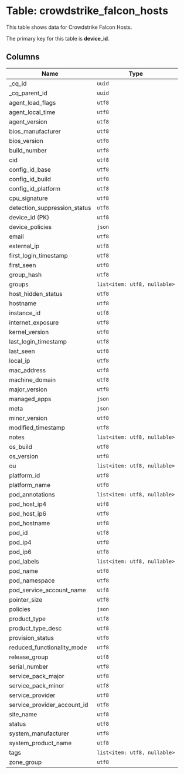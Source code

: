 # Table: crowdstrike_falcon_hosts

This table shows data for Crowdstrike Falcon Hosts.

The primary key for this table is **device_id**.

## Columns

| Name          | Type          |
| ------------- | ------------- |
|_cq_id|`uuid`|
|_cq_parent_id|`uuid`|
|agent_load_flags|`utf8`|
|agent_local_time|`utf8`|
|agent_version|`utf8`|
|bios_manufacturer|`utf8`|
|bios_version|`utf8`|
|build_number|`utf8`|
|cid|`utf8`|
|config_id_base|`utf8`|
|config_id_build|`utf8`|
|config_id_platform|`utf8`|
|cpu_signature|`utf8`|
|detection_suppression_status|`utf8`|
|device_id (PK)|`utf8`|
|device_policies|`json`|
|email|`utf8`|
|external_ip|`utf8`|
|first_login_timestamp|`utf8`|
|first_seen|`utf8`|
|group_hash|`utf8`|
|groups|`list<item: utf8, nullable>`|
|host_hidden_status|`utf8`|
|hostname|`utf8`|
|instance_id|`utf8`|
|internet_exposure|`utf8`|
|kernel_version|`utf8`|
|last_login_timestamp|`utf8`|
|last_seen|`utf8`|
|local_ip|`utf8`|
|mac_address|`utf8`|
|machine_domain|`utf8`|
|major_version|`utf8`|
|managed_apps|`json`|
|meta|`json`|
|minor_version|`utf8`|
|modified_timestamp|`utf8`|
|notes|`list<item: utf8, nullable>`|
|os_build|`utf8`|
|os_version|`utf8`|
|ou|`list<item: utf8, nullable>`|
|platform_id|`utf8`|
|platform_name|`utf8`|
|pod_annotations|`list<item: utf8, nullable>`|
|pod_host_ip4|`utf8`|
|pod_host_ip6|`utf8`|
|pod_hostname|`utf8`|
|pod_id|`utf8`|
|pod_ip4|`utf8`|
|pod_ip6|`utf8`|
|pod_labels|`list<item: utf8, nullable>`|
|pod_name|`utf8`|
|pod_namespace|`utf8`|
|pod_service_account_name|`utf8`|
|pointer_size|`utf8`|
|policies|`json`|
|product_type|`utf8`|
|product_type_desc|`utf8`|
|provision_status|`utf8`|
|reduced_functionality_mode|`utf8`|
|release_group|`utf8`|
|serial_number|`utf8`|
|service_pack_major|`utf8`|
|service_pack_minor|`utf8`|
|service_provider|`utf8`|
|service_provider_account_id|`utf8`|
|site_name|`utf8`|
|status|`utf8`|
|system_manufacturer|`utf8`|
|system_product_name|`utf8`|
|tags|`list<item: utf8, nullable>`|
|zone_group|`utf8`|